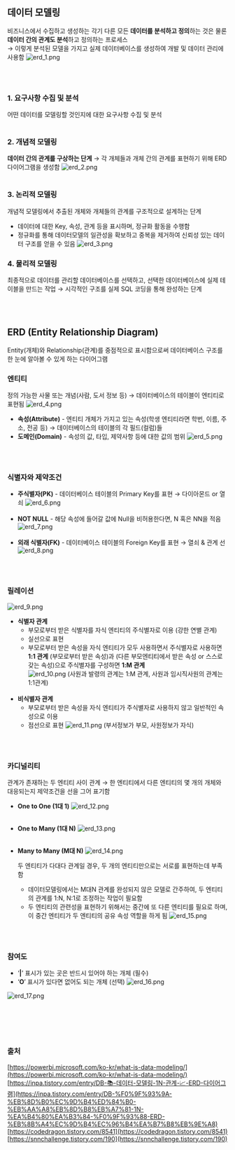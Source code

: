 ## 데이터 모델링
비즈니스에서 수집하고 생성하는 각기 다른 모든 **데이터를 분석하고 정의**하는 것은 물론 **데이터 간의 관계도 분석**하고 정의하는 프로세스   
→ 이렇게 분석된 모델을 가지고 실제 데이터베이스를 생성하여 개발 및 데이터 관리에 사용함 
![erd_1.png](./image/erd_1.png)

<br></br>
### 1. 요구사항 수집 및 분석
어떤 데이터를 모델링할 것인지에 대한 요구사항 수집 및 분석 
<br></br>
### 2. 개념적 모델링
**데이터 간의 관계를 구상하는 단계** → 각 개체들과 개체 간의 관계를 표현하기 위해 ERD 다이어그램을 생성함 
![erd_2.png](./image/erd_2.png)
<br></br>
### 3. 논리적 모델링
개념적 모델링에서 추출된 개체와 개체들의 관계를 구조적으로 설계하는 단계 
- 데이터에 대한 Key, 속성, 관계 등을 표시하며, 정규화 활동을 수행함
- 정규화를 통해 데이터모델의 일관성을 확보하고 중복을 제거하여 신뢰성 있는 데이터 구조를 얻을 수 있음
![erd_3.png](./image/erd_3.png)

### 4. 물리적 모델링
최종적으로 데이터를 관리할 데이터베이스를 선택하고, 선택한 데이터베이스에 실제 테이블을 만드는 작업
→ 시각적인 구조를 실제 SQL 코딩을 통해 완성하는 단계 

<br></br>

## ERD (Entity Relationship Diagram)
Entity(개체)와 Relationship(관계)를 중점적으로 표시함으로써 데이터베이스 구조를 한 눈에 알아볼 수 있게 하는 다이어그램 

### 엔티티
정의 가능한 사물 또는 개념(사람, 도서 정보 등) → 데이터베이스의 테이블이 엔티티로 표현됨
![erd_4.png](./image/erd_4.png)

- **속성(Attribute)** - 엔티티 개체가 가지고 있는 속성(학생 엔티티라면 학번, 이름, 주소, 전공 등) 
→ 데이터베이스의 테이블의 각 필드(컬럼)들
- **도메인(Domain)** - 속성의 값, 타입, 제약사항 등에 대한 값의 범위
    ![erd_5.png](./image/erd_5.png)
    
<br></br>
### 식별자와 제약조건
- **주식별자(PK)** - 데이터베이스 테이블의 Primary Key를 표현 → 다이아몬드 or 열쇠
    ![erd_6.png](./image/erd_6.png)
<br></br>
- **NOT NULL** - 해당 속성에 들어갈 값에 Null을 비허용한다면, N 혹은 NN을 적음
    ![erd_7.png](./image/erd_7.png)
<br></br>
- **외래 식별자(FK)** - 데이터베이스 테이블의 Foreign Key를 표현 → 열쇠 & 관계 선
    ![erd_8.png](./image/erd_8.png)
    
<br></br>

### 릴레이션
![erd_9.png](./image/erd_9.png)

- **식별자 관계**
    - 부모로부터 받은 식별자를 자식 엔티티의 주식별자로 이용 (강한 연별 관계)
    - 실선으로 표현
    - 부모로부터 받은 속성을 자식 엔티티가 모두 사용하면서 주식별자로 사용하면 **1:1 관계**
    (부모로부터 받은 속성)과 (다른 부모엔티티에서 받은 속성 or 스스로 갖는 속성)으로 주식별자를 구성하면 **1:M 관계**     
        ![erd_10.png](./image/erd_10.png)
    (사원과 발령의 관계는 1:M 관계, 사원과 임시직사원의 관계는 1:1관계)
<br></br>
- **비식별자 관계**
    - 부모로부터 받은 속성을 자식 엔티티가 주식별자로 사용하지 않고 일반적인 속성으로 이용
    - 점선으로 표현
        ![erd_11.png](./image/erd_11.png)
    (부서정보가 부모, 사원정보가 자식)
    
<br></br>

### 카디널리티
관계가 존재하는 두 엔티티 사이 관계 → 한 엔티티에서 다른 엔티티의 몇 개의 개체와 대응되는지 제약조건을 선을 그어 표기함
- **One to One (1대 1)**
    ![erd_12.png](./image/erd_12.png)
<br></br>
- **One to Many (1대 N)**
    ![erd_13.png](./image/erd_13.png)
<br></br>
- **Many to Many (M대 N)**
    ![erd_14.png](./image/erd_14.png)
  
    두 엔티티가 다대다 관계일 경우, 두 개의 엔티티만으로는 서로를 표현하는데 부족함 
    - 데이터모델링에서는 M대N 관계를 완성되지 않은 모델로 간주하여, 두 엔티티의 관계를 1:N, N:1로 조정하는 작업이 필요함
    - 두 엔티티의 관련성을 표현하기 위해서는 중간에 또 다른 엔티티를 필요로 하며, 이 중간 엔티티가 두 엔티티의 공유 속성 역할을 하게 됨
        ![erd_15.png](./image/erd_15.png)
        
<br></br>

### 참여도
- ‘**|**’ 표시가 있는 곳은 반드시 있어야 하는 개체 (필수)
- ‘**O**’ 표시가 있다면 없어도 되는 개체 (선택)
![erd_16.png](./image/erd_16.png)

![erd_17.png](./image/erd_17.png)

<br></br>
<br></br>

### 출처

[https://powerbi.microsoft.com/ko-kr/what-is-data-modeling/](https://powerbi.microsoft.com/ko-kr/what-is-data-modeling/)     
[https://inpa.tistory.com/entry/DB-📚-데이터-모델링-1N-관계-📈-ERD-다이어그램](https://inpa.tistory.com/entry/DB-%F0%9F%93%9A-%EB%8D%B0%EC%9D%B4%ED%84%B0-%EB%AA%A8%EB%8D%B8%EB%A7%81-1N-%EA%B4%80%EA%B3%84-%F0%9F%93%88-ERD-%EB%8B%A4%EC%9D%B4%EC%96%B4%EA%B7%B8%EB%9E%A8)       
[https://codedragon.tistory.com/8541](https://codedragon.tistory.com/8541)      
[https://snnchallenge.tistory.com/190](https://snnchallenge.tistory.com/190)
